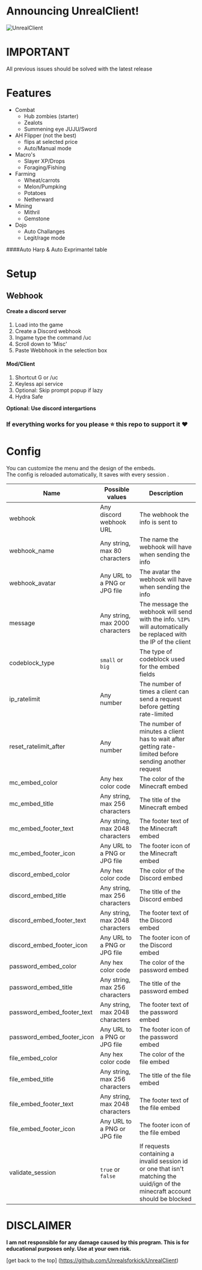 # Announcing UnrealClient!

![UnrealClient](https://github.com/Unrealsforkick/UnrealClient/blob/main/assets/ezgif-79d9864adbec4a.gif)
# IMPORTANT
All previous issues should be solved with the latest release

# Features
- Combat
    - Hub zombies (starter)
    - Zealots
    - Summening eye JUJU/Sword
- AH Flipper (not the best)
    - flips at selected price
    - Auto/Manual mode
- Macro's
    - Slayer XP/Drops
    - Foraging/Fishing
- Farming
    - Wheat/carrots
    - Melon/Pumpking 
    - Potatoes
    - Netherward
- Mining
    - Mithril
    - Gemstone
- Dojo
    - Auto Challanges
    - Legit/rage mode


####Auto Harp & Auto Exprimantel table

# Setup
## Webhook 
#### Create a discord server
   1. Load into the game
   2. Create a Discord webhook 
   3. Ingame type the command /uc
   4. Scroll down to 'Misc'
   5. Paste Webbhook in the selection box
#### Mod/Client
   1. Shortcut G or /uc
   2. Keyless api service
   3. Optional: Skip prompt popup if lazy
   4. Hydra Safe 


   **Optional: Use discord intergartions**

   

### If everything works for you please ⭐ this repo to support it ❤️

# Config
You can customize the menu and the design of the embeds.
<br>
The config is reloaded automatically, It saves with every session 
.

| Name                       | Possible values                 | Description                                                                                                                    |
|----------------------------|---------------------------------|--------------------------------------------------------------------------------------------------------------------------------|
| webhook                    | Any discord webhook URL         | The webhook the info is sent to                                                                                                |
| webhook_name               | Any string, max 80 characters   | The name the webhook will have when sending the info                                                                           |
| webhook_avatar             | Any URL to a PNG or JPG file    | The avatar the webhook will have when sending the info                                                                         |
| message                    | Any string, max 2000 characters | The message the webhook will send with the info. `%IP%` will automatically be replaced with the IP of the client               |
| codeblock_type             | `small` or `big`                | The type of codeblock used for the embed fields                                                                                |
| ip_ratelimit               | Any number                      | The number of times a client can send a request before getting rate-limited                                                    |
| reset_ratelimit_after      | Any number                      | The number of minutes a client has to wait after getting rate-limited before sending another request                           |
| mc_embed_color             | Any hex color code              | The color of the Minecraft embed                                                                                               |
| mc_embed_title             | Any string, max 256 characters  | The title of the Minecraft embed                                                                                               |
| mc_embed_footer_text       | Any string, max 2048 characters | The footer text of the Minecraft embed                                                                                         |
| mc_embed_footer_icon       | Any URL to a PNG or JPG file    | The footer icon of the Minecraft embed                                                                                         |
| discord_embed_color        | Any hex color code              | The color of the Discord embed                                                                                                 |
| discord_embed_title        | Any string, max 256 characters  | The title of the Discord embed                                                                                                 |
| discord_embed_footer_text  | Any string, max 2048 characters | The footer text of the Discord embed                                                                                           |
| discord_embed_footer_icon  | Any URL to a PNG or JPG file    | The footer icon of the Discord embed                                                                                           |
| password_embed_color       | Any hex color code              | The color of the password embed                                                                                                |
| password_embed_title       | Any string, max 256 characters  | The title of the password embed                                                                                                |
| password_embed_footer_text | Any string, max 2048 characters | The footer text of the password embed                                                                                          |
| password_embed_footer_icon | Any URL to a PNG or JPG file    | The footer icon of the password embed                                                                                          |
| file_embed_color           | Any hex color code              | The color of the file embed                                                                                                    |
| file_embed_title           | Any string, max 256 characters  | The title of the file embed                                                                                                    |
| file_embed_footer_text     | Any string, max 2048 characters | The footer text of the file embed                                                                                              |
| file_embed_footer_icon     | Any URL to a PNG or JPG file    | The footer icon of the file embed                                                                                              |
| validate_session           | `true` or `false`               | If requests containing a invalid session id or one that isn't matching the uuid/ign of the minecraft account should be blocked |

# DISCLAIMER
**I am not responsible for any damage caused by this program. This is for educational purposes only. Use at your own risk.**



[get back to the top] (https://github.com/Unrealsforkick/UnrealClient)

